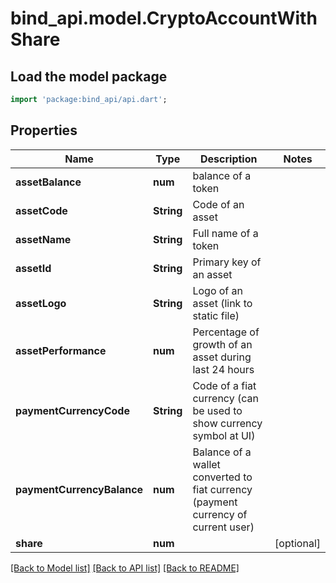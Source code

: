 # bind_api.model.CryptoAccountWithShare

## Load the model package
```dart
import 'package:bind_api/api.dart';
```

## Properties
Name | Type | Description | Notes
------------ | ------------- | ------------- | -------------
**assetBalance** | **num** | balance of a token | 
**assetCode** | **String** | Code of an asset | 
**assetName** | **String** | Full name of a token | 
**assetId** | **String** | Primary key of an asset | 
**assetLogo** | **String** | Logo of an asset (link to static file) | 
**assetPerformance** | **num** | Percentage of growth of an asset during last 24 hours | 
**paymentCurrencyCode** | **String** | Code of a fiat currency (can be used to show currency symbol at UI) | 
**paymentCurrencyBalance** | **num** | Balance of a wallet converted to fiat currency (payment currency of current user) | 
**share** | **num** |  | [optional] 

[[Back to Model list]](../README.md#documentation-for-models) [[Back to API list]](../README.md#documentation-for-api-endpoints) [[Back to README]](../README.md)


